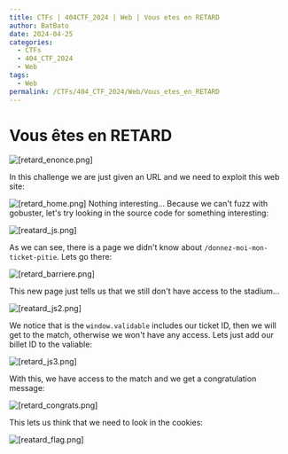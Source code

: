 ```yaml
---
title: CTFs | 404CTF_2024 | Web | Vous etes en RETARD
author: BatBato
date: 2024-04-25
categories:
  - CTFs
  - 404_CTF_2024
  - Web
tags:
  - Web
permalink: /CTFs/404_CTF_2024/Web/Vous_etes_en_RETARD
---
```

# Vous êtes en RETARD

![[retard_enonce.png]](https://raw.githubusercontent.com/Nouman404/nouman404.github.io/main/_posts/CTFs/404_CTF_2024/Web/Photos/retard_enonce.png)

In this challenge we are just given an URL and we need to exploit this web site:

![[retard_home.png]](https://raw.githubusercontent.com/Nouman404/nouman404.github.io/main/_posts/CTFs/404_CTF_2024/Web/Photos/retard_home.png)
Nothing interesting... Because we can't fuzz with gobuster, let's try looking in the source code for something interesting:

![[reatard_js.png]](https://raw.githubusercontent.com/Nouman404/nouman404.github.io/main/_posts/CTFs/404_CTF_2024/Web/Photos/reatard_js.png)

As we can see, there is a page we didn't know about `/donnez-moi-mon-ticket-pitie`. Lets go there:

![[retard_barriere.png]](https://raw.githubusercontent.com/Nouman404/nouman404.github.io/main/_posts/CTFs/404_CTF_2024/Web/Photos/retard_barriere.png)

This new page just tells us that we still don't have access to the stadium...

![[reatard_js2.png]](https://raw.githubusercontent.com/Nouman404/nouman404.github.io/main/_posts/CTFs/404_CTF_2024/Web/Photos/reatard_js2.png)

We notice that is the `window.validable` includes our ticket ID, then we will get to the match, otherwise we won't have any access. Lets just add our billet ID to the valiable:

![[retard_js3.png]](https://raw.githubusercontent.com/Nouman404/nouman404.github.io/main/_posts/CTFs/404_CTF_2024/Web/Photos/retard_js3.png)

With this, we have access to the match and we get a congratulation message:

![[retard_congrats.png]](https://raw.githubusercontent.com/Nouman404/nouman404.github.io/main/_posts/CTFs/404_CTF_2024/Web/Photos/retard_congrats.png)

This lets us think that we need to look in the cookies:

![[reatard_flag.png]](https://raw.githubusercontent.com/Nouman404/nouman404.github.io/main/_posts/CTFs/404_CTF_2024/Web/Photos/reatard_flag.png)